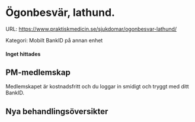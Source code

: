 # Ögonbesvär, lathund.

URL: https://www.praktiskmedicin.se/sjukdomar/ogonbesvar-lathund/



Kategori: Mobilt BankID på annan enhet

#### Inget hittades

## PM-medlemskap

Medlemskapet är kostnadsfritt och du loggar in smidigt och tryggt med ditt BankID.

## Nya behandlingsöversikter


